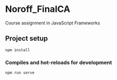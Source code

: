 # Noroff_FinalCA
Course assignment in JavaScript Frameworks

## Project setup
```
npm install
```

### Compiles and hot-reloads for development
```
npm run serve
```


